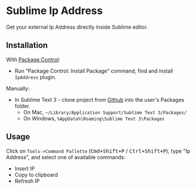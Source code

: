 # Sublime Ip Address
Get your external Ip Address directly inside Sublime editor.

## Installation
With [Package Control](http://wbond.net/sublime_packages/package_control):
 - Run “Package Control: Install Package” command, find and install `IpAddress` plugin.

Manually:
 - In Sublime Text 3 - clone project from [Github](https://github.com/vovayatsyuk/sublime-ip-address) into the user's Packages folder.
    - On Mac, `~/Library/Application Support/Sublime Text 3/Packages/`
    - On Windows, `%AppData%\Roaming\Sublime Text 3\Packages`

## Usage
Click on `Tools->Command Pallette` (<kbd>Cmd+Shift+P</kbd> / <kbd>Ctrl+Shift+P</kbd>),
type "Ip Address", and select one of available commands:
 - Insert IP
 - Copy to clipboard
 - Refresh IP

